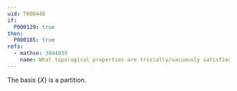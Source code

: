 ```yaml
---
uid: T000448
if:
  P000129: true
then:
  P000185: true
refs:
  - mathse: 3844039
    name: What topological properties are trivially/vacuously satisfied by any indiscrete space?
---
```


The basis $\{X\}$ is a partition.

